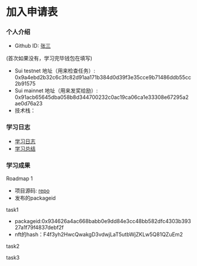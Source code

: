 # 加入申请表

### 个人介绍

- Github ID: [张三](https://github.com/C-cr)

(首次如果没有，学习完毕钱包在填写)

- Sui testnet 地址（用来检查任务）: 0x9a4ebd2b32c6c3fc82d91aa171b384d0d39f3e35cce9b71486ddb55cc2b91575
- Sui mainnet 地址（用来发奖给励）: 0x91acb65645dba058b8d344700232c0ac19ca06ca1e33308e67295a2ae0d76a23
- 技术栈：

### 学习日志

- [学习日志](.md)
- [学习总结](.md)

### 学习成果

Roadmap  1  

- 项目源码: [repo](https://github.com/C-cr/my_first_project)
- 发布的packageid

task1

- packageid:0x934626a4ac668babb0e9dd84e3cc48bb582dfc4303b39327a1f79f4837debf2f
- nft的hash：F4f3yh2HwcQwakgD3vdwjLaT5utbWjZKLw5Q81QZuEm2

task2



task3
